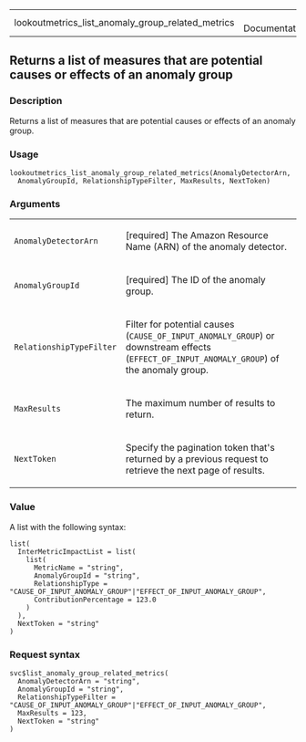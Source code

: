 <table style="width: 100%;">
<tbody>
<tr class="odd">
<td>lookoutmetrics_list_anomaly_group_related_metrics</td>
<td style="text-align: right;">R Documentation</td>
</tr>
</tbody>
</table>

## Returns a list of measures that are potential causes or effects of an anomaly group

### Description

Returns a list of measures that are potential causes or effects of an
anomaly group.

### Usage

    lookoutmetrics_list_anomaly_group_related_metrics(AnomalyDetectorArn,
      AnomalyGroupId, RelationshipTypeFilter, MaxResults, NextToken)

### Arguments

<table>
<colgroup>
<col style="width: 35%" />
<col style="width: 65%" />
</colgroup>
<tbody>
<tr class="odd">
<td><code
id="lookoutmetrics_list_anomaly_group_related_metrics_:_AnomalyDetectorArn">AnomalyDetectorArn</code></td>
<td><p>[required] The Amazon Resource Name (ARN) of the anomaly
detector.</p></td>
</tr>
<tr class="even">
<td><code
id="lookoutmetrics_list_anomaly_group_related_metrics_:_AnomalyGroupId">AnomalyGroupId</code></td>
<td><p>[required] The ID of the anomaly group.</p></td>
</tr>
<tr class="odd">
<td><code
id="lookoutmetrics_list_anomaly_group_related_metrics_:_RelationshipTypeFilter">RelationshipTypeFilter</code></td>
<td><p>Filter for potential causes
(<code>CAUSE_OF_INPUT_ANOMALY_GROUP</code>) or downstream effects
(<code>EFFECT_OF_INPUT_ANOMALY_GROUP</code>) of the anomaly
group.</p></td>
</tr>
<tr class="even">
<td><code
id="lookoutmetrics_list_anomaly_group_related_metrics_:_MaxResults">MaxResults</code></td>
<td><p>The maximum number of results to return.</p></td>
</tr>
<tr class="odd">
<td><code
id="lookoutmetrics_list_anomaly_group_related_metrics_:_NextToken">NextToken</code></td>
<td><p>Specify the pagination token that's returned by a previous
request to retrieve the next page of results.</p></td>
</tr>
</tbody>
</table>

### Value

A list with the following syntax:

    list(
      InterMetricImpactList = list(
        list(
          MetricName = "string",
          AnomalyGroupId = "string",
          RelationshipType = "CAUSE_OF_INPUT_ANOMALY_GROUP"|"EFFECT_OF_INPUT_ANOMALY_GROUP",
          ContributionPercentage = 123.0
        )
      ),
      NextToken = "string"
    )

### Request syntax

    svc$list_anomaly_group_related_metrics(
      AnomalyDetectorArn = "string",
      AnomalyGroupId = "string",
      RelationshipTypeFilter = "CAUSE_OF_INPUT_ANOMALY_GROUP"|"EFFECT_OF_INPUT_ANOMALY_GROUP",
      MaxResults = 123,
      NextToken = "string"
    )
